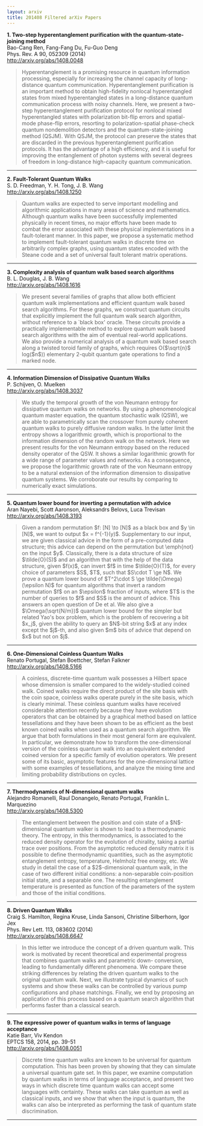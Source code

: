 ```yaml
---
layout: arxiv
title: 201408 Filtered arXiv Papers
---
```


**1.    Two-step hyperentanglement purification with the quantum-state-joining method**  
Bao-Cang Ren, Fang-Fang Du, Fu-Guo Deng  
Phys. Rev. A 90, 052309 (2014)  
http://arxiv.org/abs/1408.0048  
<blockquote>
<p>
Hyperentanglement is a promising resource in quantum information processing, especially for increasing the channel capacity of long-distance quantum communication. Hyperentanglement purification is an important method to obtain high-fidelity nonlocal hyperentangled states from mixed hyperentangled states in a long-distance quantum communication process with noisy channels. Here, we present a two-step hyperentanglement purification protocol for nonlocal mixed hyperentangled states with polarization bit-flip errors and spatial-mode phase-flip errors, resorting to polarization-spatial phase-check quantum nondemolition detectors and the quantum-state-joining method (QSJM). With QSJM, the protocol can preserve the states that are discarded in the previous hyperentanglement purification protocols. It has the advantage of a high efficiency, and it is useful for improving the entanglement of photon systems with several degrees of freedom in long-distance high-capacity quantum communication.
</p>
</blockquote>

------

**2.    Fault-Tolerant Quantum Walks**  
S. D. Freedman, Y. H. Tong, J. B. Wang  
http://arxiv.org/abs/1408.1250  
<blockquote>
<p>
Quantum walks are expected to serve important modelling and algorithmic applications in many areas of science and mathematics. Although quantum walks have been successfully implemented physically in recent times, no major efforts have been made to combat the error associated with these physical implementations in a fault-tolerant manner. In this paper, we propose a systematic method to implement fault-tolerant quantum walks in discrete time on arbitrarily complex graphs, using quantum states encoded with the Steane code and a set of universal fault tolerant matrix operations.
</p>
</blockquote>

------

**3.    Complexity analysis of quantum walk based search algorithms**  
B. L. Douglas, J. B. Wang  
http://arxiv.org/abs/1408.1616  
<blockquote>
<p>
We present several families of graphs that allow both efficient quantum walk implementations and efficient quantum walk based search algorithms. For these graphs, we construct quantum circuits that explicitly implement the full quantum walk search algorithm, without reference to a `black box' oracle. These circuits provide a practically implementable method to explore quantum walk based search algorithms with the aim of eventual real-world applications. We also provide a numerical analysis of a quantum walk based search along a twisted toroid family of graphs, which requires O($\sqrt{n}$ log($n$)) elementary 2-qubit quantum gate operations to find a marked node.
</p>
</blockquote>

------

**4.    Information Dimension of Dissipative Quantum Walks**  
P. Schijven, O. Muelken  
http://arxiv.org/abs/1408.3037  
<blockquote>
<p>
We study the temporal growth of the von Neumann entropy for dissipative quantum walks on networks. By using a phenomenological quantum master equation, the quantum stochastic walk (QSW), we are able to parametrically scan the crossover from purely coherent quantum walks to purely diffusive random walks. In the latter limit the entropy shows a logarithmic growth, which is proportional to the information dimension of the random walk on the network. Here we present results for the von Neumann entropy based on the reduced density operator of the QSW. It shows a similar logarithmic growth for a wide range of parameter values and networks. As a consequence, we propose the logarithmic growth rate of the von Neumann entropy to be a natural extension of the information dimension to dissipative quantum systems. We corroborate our results by comparing to numerically exact simulations.
</p>
</blockquote>

------

**5.    Quantum lower bound for inverting a permutation with advice**  
Aran Nayebi, Scott Aaronson, Aleksandrs Belovs, Luca Trevisan  
http://arxiv.org/abs/1408.3193  
<blockquote>
<p>
Given a random permutation $f: [N] \to [N]$ as a black box and $y \in [N]$, we want to output $x = f^{-1}(y)$. Supplementary to our input, we are given classical advice in the form of a pre-computed data structure; this advice can depend on the permutation but \emph{not} on the input $y$. Classically, there is a data structure of size $\tilde{O}(S)$ and an algorithm that with the help of the data structure, given $f(x)$, can invert $f$ in time $\tilde{O}(T)$, for every choice of parameters $S$, $T$, such that $S\cdot T \ge N$. We prove a quantum lower bound of $T^2\cdot S \ge \tilde{\Omega}(\epsilon N)$ for quantum algorithms that invert a random permutation $f$ on an $\epsilon$ fraction of inputs, where $T$ is the number of queries to $f$ and $S$ is the amount of advice. This answers an open question of De et al. We also give a $\Omega(\sqrt{N/m})$ quantum lower bound for the simpler but related Yao's box problem, which is the problem of recovering a bit $x_j$, given the ability to query an $N$-bit string $x$ at any index except the $j$-th, and also given $m$ bits of advice that depend on $x$ but not on $j$.
</p>
</blockquote>

------

**6.    One-Dimensional Coinless Quantum Walks**  
Renato Portugal, Stefan Boettcher, Stefan Falkner  
http://arxiv.org/abs/1408.5166  
<blockquote>
<p>
A coinless, discrete-time quantum walk possesses a Hilbert space whose dimension is smaller compared to the widely-studied coined walk. Coined walks require the direct product of the site basis with the coin space, coinless walks operate purely in the site basis, which is clearly minimal. These coinless quantum walks have received considerable attention recently because they have evolution operators that can be obtained by a graphical method based on lattice tessellations and they have been shown to be as efficient as the best known coined walks when used as a quantum search algorithm. We argue that both formulations in their most general form are equivalent. In particular, we demonstrate how to transform the one-dimensional version of the coinless quantum walk into an equivalent extended coined version for a specific family of evolution operators. We present some of its basic, asymptotic features for the one-dimensional lattice with some examples of tessellations, and analyze the mixing time and limiting probability distributions on cycles.
</p>
</blockquote>

------

**7.    Thermodynamics of N-dimensional quantum walks**  
Alejandro Romanelli, Raul Donangelo, Renato Portugal, Franklin L. Marquezino  
http://arxiv.org/abs/1408.5300  
<blockquote>
<p>
The entanglement between the position and coin state of a $N$-dimensional quantum walker is shown to lead to a thermodynamic theory. The entropy, in this thermodynamics, is associated to the reduced density operator for the evolution of chirality, taking a partial trace over positions. From the asymptotic reduced density matrix it is possible to define thermodynamic quantities, such as the asymptotic entanglement entropy, temperature, Helmholz free energy, etc. We study in detail the case of a $2$-dimensional quantum walk, in the case of two different initial conditions: a non-separable coin-position initial state, and a separable one. The resulting entanglement temperature is presented as function of the parameters of the system and those of the initial conditions.
</p>
</blockquote>

------

**8.    Driven Quantum Walks**  
Craig S. Hamilton, Regina Kruse, Linda Sansoni, Christine Silberhorn, Igor Jex  
Phys. Rev Lett. 113, 083602 (2014)  
http://arxiv.org/abs/1408.6647  
<blockquote>
<p>
In this letter we introduce the concept of a driven quantum walk. This work is motivated by recent theoretical and experimental progress that combines quantum walks and parametric down- conversion, leading to fundamentally different phenomena. We compare these striking differences by relating the driven quantum walks to the original quantum walk. Next, we illustrate typical dynamics of such systems and show these walks can be controlled by various pump configurations and phase matchings. Finally, we end by proposing an application of this process based on a quantum search algorithm that performs faster than a classical search.
</p>
</blockquote>

------

**9.    The expressive power of quantum walks in terms of language acceptance**  
Katie Barr, Viv Kendon  
EPTCS 158, 2014, pp. 39-51  
http://arxiv.org/abs/1408.0051  
<blockquote>
<p>
Discrete time quantum walks are known to be universal for quantum computation. This has been proven by showing that they can simulate a universal quantum gate set. In this paper, we examine computation by quantum walks in terms of language acceptance, and present two ways in which discrete time quantum walks can accept some languages with certainty. These walks can take quantum as well as classical inputs, and we show that when the input is quantum, the walks can also be interpreted as performing the task of quantum state discrimination.
</p>
</blockquote>

------


